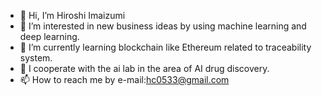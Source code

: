 - 👋 Hi, I’m Hiroshi Imaizumi
- 👀 I’m interested in new business ideas by using machine learning and deep learning.
- 🌱 I’m currently learning blockchain like Ethereum related to traceability system.
- 💞️ I cooperate with the ai lab in the area of AI drug discovery.
- 📫 How to reach me by e-mail:hc0533@gmail.com

<!---
hc0533/hc0533 is a ✨ special ✨ repository because its `README.md` (this file) appears on your GitHub profile.
You can click the Preview link to take a look at your changes.
--->
